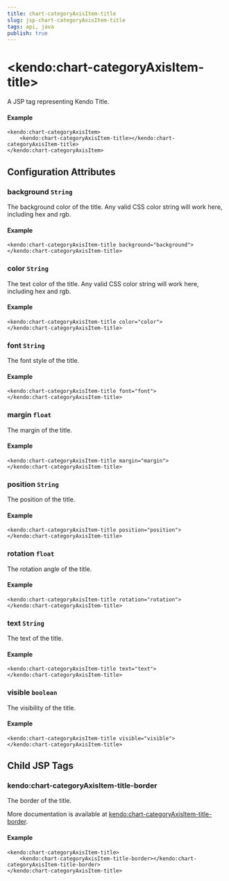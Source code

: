 ```yaml
---
title: chart-categoryAxisItem-title
slug: jsp-chart-categoryAxisItem-title
tags: api, java
publish: true
---
```


# \<kendo:chart-categoryAxisItem-title\>
A JSP tag representing Kendo Title.

#### Example
    <kendo:chart-categoryAxisItem>
        <kendo:chart-categoryAxisItem-title></kendo:chart-categoryAxisItem-title>
    </kendo:chart-categoryAxisItem>


## Configuration Attributes


### background `String`

The background color of the title. Any valid CSS color string will work here, including
hex and rgb.

#### Example
    <kendo:chart-categoryAxisItem-title background="background">
    </kendo:chart-categoryAxisItem-title>



### color `String`

The text color of the title. Any valid CSS color string will work here, including hex and rgb.

#### Example
    <kendo:chart-categoryAxisItem-title color="color">
    </kendo:chart-categoryAxisItem-title>



### font `String`

The font style of the title.

#### Example
    <kendo:chart-categoryAxisItem-title font="font">
    </kendo:chart-categoryAxisItem-title>



### margin `float`

The margin of the title.

#### Example
    <kendo:chart-categoryAxisItem-title margin="margin">
    </kendo:chart-categoryAxisItem-title>



### position `String`

The position of the title.

#### Example
    <kendo:chart-categoryAxisItem-title position="position">
    </kendo:chart-categoryAxisItem-title>



### rotation `float`

The rotation angle of the title.

#### Example
    <kendo:chart-categoryAxisItem-title rotation="rotation">
    </kendo:chart-categoryAxisItem-title>



### text `String`

The text of the title.

#### Example
    <kendo:chart-categoryAxisItem-title text="text">
    </kendo:chart-categoryAxisItem-title>



### visible `boolean`

The visibility of the title.

#### Example
    <kendo:chart-categoryAxisItem-title visible="visible">
    </kendo:chart-categoryAxisItem-title>



## Child JSP Tags

### kendo:chart-categoryAxisItem-title-border

The border of the title.

More documentation is available at [kendo:chart-categoryAxisItem-title-border](/api/wrappers/jsp/chart/categoryaxisitem-title-border).

#### Example

    <kendo:chart-categoryAxisItem-title>
        <kendo:chart-categoryAxisItem-title-border></kendo:chart-categoryAxisItem-title-border>
    </kendo:chart-categoryAxisItem-title>
 
